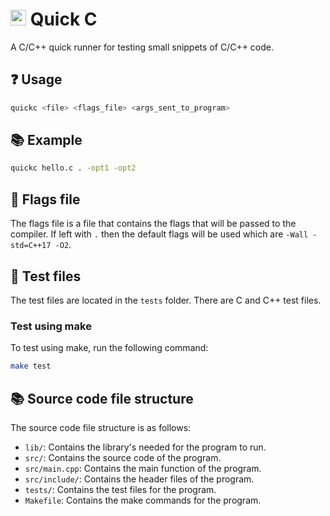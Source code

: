 # <img src="https//www.github.com/awesomelewis2007/quickc/blob/master/logo.png?raw=true" width=25> Quick C
A C/C++ quick runner for testing small snippets of C/C++ code.

## ❓ Usage
```bash
quickc <file> <flags_file> <args_sent_to_program>
```

## 📚 Example
```bash
quickc hello.c . -opt1 -opt2
```

## 📝 Flags file
The flags file is a file that contains the flags that will be passed to the compiler. If left with `.` then the default flags will be used which are `-Wall -std=C++17 -O2`.

## 📖 Test files
The test files are located in the `tests` folder. There are C and C++ test files.

### Test using make
To test using make, run the following command:
```bash
make test
```

## 📚 Source code file structure
The source code file structure is as follows:
- `lib/`: Contains the library's needed for the program to run.
- `src/`: Contains the source code of the program.
- `src/main.cpp`: Contains the main function of the program.
- `src/include/`: Contains the header files of the program.
- `tests/`: Contains the test files for the program.
- `Makefile`: Contains the make commands for the program.
